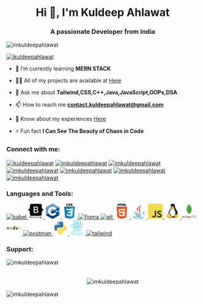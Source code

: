 <h1 align="center">Hi 👋, I'm Kuldeep Ahlawat</h1>
<h3 align="center">A passionate Developer from India</h3>

<p align="left"> <img src="https://komarev.com/ghpvc/?username=imkuldeepahlawat&label=Profile%20views&color=0e75b6&style=flat" alt="imkuldeepahlawat" /> </p>

<p align="left"> <a href="https://twitter.com/ikuldeepahlawat" target="blank"><img src="https://img.shields.io/twitter/follow/ikuldeepahlawat?logo=twitter&style=for-the-badge" alt="ikuldeepahlawat" /></a> </p>

- 🌱 I’m currently learning **MERN STACK**

- 👨‍💻 All of my projects are available at [Here](https://www.crio.do/learn/portfolio/imkuldeepahlawat/?edit=true)

- 💬 Ask me about **Tailwind,CSS,C++,Java,JavaScript,OOPs,DSA**

- 📫 How to reach me **contact.kuldeepahlawat@gmail.com**

- 📄 Know about my experiences [Here](https://drive.google.com/file/d/1OpvL7DgYPzTcvtwUVu9-9owsOH8tPxT7/view?usp=drive_link)

- ⚡ Fun fact **I Can See The Beauty of Chaos in Code**

<h3 align="left">Connect with me:</h3>
<p align="left">
<a href="https://twitter.com/ikuldeepahlawat" target="blank"><img align="center" src="https://raw.githubusercontent.com/rahuldkjain/github-profile-readme-generator/master/src/images/icons/Social/twitter.svg" alt="ikuldeepahlawat" height="30" width="40" /></a>
<a href="https://linkedin.com/in/imkuldeepahlawat" target="blank"><img align="center" src="https://raw.githubusercontent.com/rahuldkjain/github-profile-readme-generator/master/src/images/icons/Social/linked-in-alt.svg" alt="imkuldeepahlawat" height="30" width="40" /></a>
<a href="https://fb.com/imkuldeepahlawat" target="blank"><img align="center" src="https://raw.githubusercontent.com/rahuldkjain/github-profile-readme-generator/master/src/images/icons/Social/facebook.svg" alt="imkuldeepahlawat" height="30" width="40" /></a>
<a href="https://instagram.com/imkuldeepahlawat" target="blank"><img align="center" src="https://raw.githubusercontent.com/rahuldkjain/github-profile-readme-generator/master/src/images/icons/Social/instagram.svg" alt="imkuldeepahlawat" height="30" width="40" /></a>
<a href="https://codeforces.com/profile/imkuldeepahlawat" target="blank"><img align="center" src="https://raw.githubusercontent.com/rahuldkjain/github-profile-readme-generator/master/src/images/icons/Social/codeforces.svg" alt="imkuldeepahlawat" height="30" width="40" /></a>
<a href="https://www.leetcode.com/imkuldeepahlawat" target="blank"><img align="center" src="https://raw.githubusercontent.com/rahuldkjain/github-profile-readme-generator/master/src/images/icons/Social/leet-code.svg" alt="imkuldeepahlawat" height="30" width="40" /></a>
<a href="https://auth.geeksforgeeks.org/user/imkuldeepahlawat" target="blank"><img align="center" src="https://raw.githubusercontent.com/rahuldkjain/github-profile-readme-generator/master/src/images/icons/Social/geeks-for-geeks.svg" alt="imkuldeepahlawat" height="30" width="40" /></a>
</p>

<h3 align="left">Languages and Tools:</h3>
<p align="left"> <a href="https://babeljs.io/" target="_blank" rel="noreferrer"> <img src="https://www.vectorlogo.zone/logos/babeljs/babeljs-icon.svg" alt="babel" width="40" height="40"/> </a> <a href="https://getbootstrap.com" target="_blank" rel="noreferrer"> <img src="https://raw.githubusercontent.com/devicons/devicon/master/icons/bootstrap/bootstrap-plain-wordmark.svg" alt="bootstrap" width="40" height="40"/> </a> <a href="https://www.w3schools.com/cpp/" target="_blank" rel="noreferrer"> <img src="https://raw.githubusercontent.com/devicons/devicon/master/icons/cplusplus/cplusplus-original.svg" alt="cplusplus" width="40" height="40"/> </a> <a href="https://www.w3schools.com/css/" target="_blank" rel="noreferrer"> <img src="https://raw.githubusercontent.com/devicons/devicon/master/icons/css3/css3-original-wordmark.svg" alt="css3" width="40" height="40"/> </a> <a href="https://www.figma.com/" target="_blank" rel="noreferrer"> <img src="https://www.vectorlogo.zone/logos/figma/figma-icon.svg" alt="figma" width="40" height="40"/> </a> <a href="https://git-scm.com/" target="_blank" rel="noreferrer"> <img src="https://www.vectorlogo.zone/logos/git-scm/git-scm-icon.svg" alt="git" width="40" height="40"/> </a> <a href="https://www.w3.org/html/" target="_blank" rel="noreferrer"> <img src="https://raw.githubusercontent.com/devicons/devicon/master/icons/html5/html5-original-wordmark.svg" alt="html5" width="40" height="40"/> </a> <a href="https://www.java.com" target="_blank" rel="noreferrer"> <img src="https://raw.githubusercontent.com/devicons/devicon/master/icons/java/java-original.svg" alt="java" width="40" height="40"/> </a> <a href="https://developer.mozilla.org/en-US/docs/Web/JavaScript" target="_blank" rel="noreferrer"> <img src="https://raw.githubusercontent.com/devicons/devicon/master/icons/javascript/javascript-original.svg" alt="javascript" width="40" height="40"/> </a> <a href="https://www.linux.org/" target="_blank" rel="noreferrer"> <img src="https://raw.githubusercontent.com/devicons/devicon/master/icons/linux/linux-original.svg" alt="linux" width="40" height="40"/> </a> <a href="https://www.mongodb.com/" target="_blank" rel="noreferrer"> <img src="https://raw.githubusercontent.com/devicons/devicon/master/icons/mongodb/mongodb-original-wordmark.svg" alt="mongodb" width="40" height="40"/> </a> <a href="https://nodejs.org" target="_blank" rel="noreferrer"> <img src="https://raw.githubusercontent.com/devicons/devicon/master/icons/nodejs/nodejs-original-wordmark.svg" alt="nodejs" width="40" height="40"/> </a> <a href="https://postman.com" target="_blank" rel="noreferrer"> <img src="https://www.vectorlogo.zone/logos/getpostman/getpostman-icon.svg" alt="postman" width="40" height="40"/> </a> <a href="https://www.python.org" target="_blank" rel="noreferrer"> <img src="https://raw.githubusercontent.com/devicons/devicon/master/icons/python/python-original.svg" alt="python" width="40" height="40"/> </a> <a href="https://reactjs.org/" target="_blank" rel="noreferrer"> <img src="https://raw.githubusercontent.com/devicons/devicon/master/icons/react/react-original-wordmark.svg" alt="react" width="40" height="40"/> </a>  <a href="https://tailwindcss.com/" target="_blank" rel="noreferrer"> <img src="https://www.vectorlogo.zone/logos/tailwindcss/tailwindcss-icon.svg" alt="tailwind" width="40" height="40"/> </a> </p>

<h3 align="left">Support:</h3>
<p><a href="https://ko-fi.com/imkuldeepahlawat"> <img align="left" src="https://cdn.ko-fi.com/cdn/kofi3.png?v=3" height="50" width="210" alt="imkuldeepahlawat" /></a></p><br><br>

<p><img align="center" src="https://github-readme-stats.vercel.app/api/top-langs?username=imkuldeepahlawat&show_icons=true&locale=en&layout=compact" alt="imkuldeepahlawat" /></p>

<p><img align="center" src="https://github-readme-streak-stats.herokuapp.com/?user=imkuldeepahlawat&" alt="imkuldeepahlawat" /></p>

###

